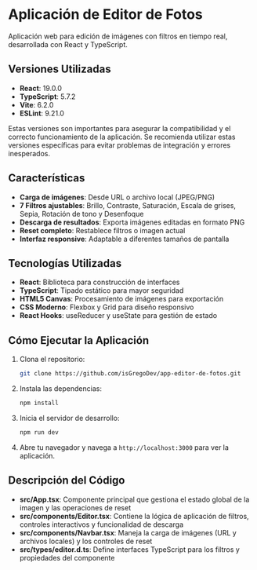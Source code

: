 # Aplicación de Editor de Fotos

Aplicación web para edición de imágenes con filtros en tiempo real, desarrollada con React y TypeScript.

## Versiones Utilizadas

- **React**: 19.0.0
- **TypeScript**: 5.7.2
- **Vite**: 6.2.0
- **ESLint**: 9.21.0

Estas versiones son importantes para asegurar la compatibilidad y el correcto funcionamiento de la aplicación. Se recomienda utilizar estas versiones específicas para evitar problemas de integración y errores inesperados.

## Características

- **Carga de imágenes**: Desde URL o archivo local (JPEG/PNG)
- **7 Filtros ajustables**: Brillo, Contraste, Saturación, Escala de grises, Sepia, Rotación de tono y Desenfoque
- **Descarga de resultados**: Exporta imágenes editadas en formato PNG
- **Reset completo**: Restablece filtros o imagen actual
- **Interfaz responsive**: Adaptable a diferentes tamaños de pantalla

## Tecnologías Utilizadas

- **React**: Biblioteca para construcción de interfaces
- **TypeScript**: Tipado estático para mayor seguridad
- **HTML5 Canvas**: Procesamiento de imágenes para exportación
- **CSS Moderno**: Flexbox y Grid para diseño responsivo
- **React Hooks**: useReducer y useState para gestión de estado

## Cómo Ejecutar la Aplicación

1. Clona el repositorio:

   ```bash
   git clone https://github.com/isGregoDev/app-editor-de-fotos.git
   ```

2. Instala las dependencias:

   ```bash
   npm install
   ```

3. Inicia el servidor de desarrollo:

   ```bash
   npm run dev
   ```

4. Abre tu navegador y navega a `http://localhost:3000` para ver la aplicación.

## Descripción del Código

- **src/App.tsx**: Componente principal que gestiona el estado global de la imagen y las operaciones de reset
- **src/components/Editor.tsx**: Contiene la lógica de aplicación de filtros, controles interactivos y funcionalidad de descarga
- **src/components/Navbar.tsx**: Maneja la carga de imágenes (URL y archivos locales) y los controles de reset
- **src/types/editor.d.ts**: Define interfaces TypeScript para los filtros y propiedades del componente

